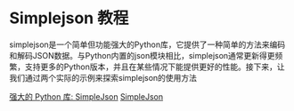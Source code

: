 # Simplejson 教程

<show-structure depth="3"/>

simplejson是一个简单但功能强大的Python库，它提供了一种简单的方法来编码和解码JSON数据。与Python内置的json模块相比，simplejson通常更新得更频繁，支持更多的Python版本，并且在某些情况下能提供更好的性能。接下来，让我们通过两个实际的示例来探索simplejson的使用方法


<seealso>
<category ref="ref_docs">
    <a href="https://mp.weixin.qq.com/s/ueVCxyDywt7BszTlHkZodQ">强大的 Python 库: SimpleJson</a>
</category>
<category ref="ref_github">
    <a href="https://github.com/simplejson/simplejson">SimpleJson</a>
</category>
<category ref="ref_issues">
</category>
<category ref="ref_hf">
</category>
<category ref="ref_ms">
</category>
</seealso>

